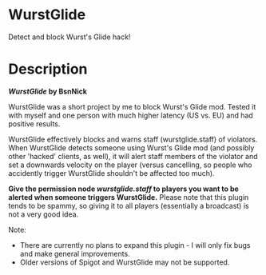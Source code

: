 # WurstGlide
Detect and block Wurst's Glide hack!

# Description
***WurstGlide* by BsnNick**


WurstGlide was a short project by me to block Wurst's Glide mod. Tested it with myself and one person with much higher latency (US vs. EU) and had positive results.

WurstGlide effectively blocks and warns staff (wurstglide.staff) of violators. When WurstGlide detects someone using Wurst's Glide mod (and possibly other 'hacked' clients, as well), it will alert staff members of the violator and set a downwards velocity on the player (versus cancelling, so people who accidently trigger WurstGlide shouldn't be affected too much).

**Give the permission node *wurstglide.staff* to players you want to be alerted when someone triggers WurstGlide.** Please note that this plugin tends to be spammy, so giving it to all players (essentially a broadcast) is not a very good idea.

Note:
- There are currently no plans to expand this plugin - I will only fix bugs and make general improvements.
- Older versions of Spigot and WurstGlide may not be supported.
